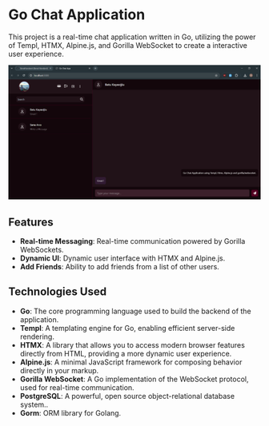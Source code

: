 # Go Chat Application

This project is a real-time chat application written in Go, utilizing the power of Templ, HTMX, Alpine.js, and Gorilla WebSocket to create a interactive user experience.

![Application Screenshot](app/assets/img/GoChatApplication.PNG/)

## Features

-  **Real-time Messaging**: Real-time communication powered by Gorilla WebSockets.
-  **Dynamic UI**: Dynamic user interface with HTMX and Alpine.js.
-  **Add Friends**: Ability to add friends from a list of other users.

## Technologies Used

-  **Go**: The core programming language used to build the backend of the application.
-  **Templ**: A templating engine for Go, enabling efficient server-side rendering.
-  **HTMX**: A library that allows you to access modern browser features directly from HTML, providing a more dynamic user experience.
-  **Alpine.js**: A minimal JavaScript framework for composing behavior directly in your markup.
-  **Gorilla WebSocket**: A Go implementation of the WebSocket protocol, used for real-time communication.
-  **PostgreSQL**: A powerful, open source object-relational database system..
-  **Gorm**: ORM library for Golang.
